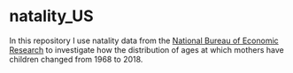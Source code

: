 # natality_US



In this repository I use natality data from the [National Bureau of Economic Research](http://data.nber.org/data/vital-statistics-natality-data.html) to investigate how the distribution of ages at which mothers have children changed from 1968 to 2018.